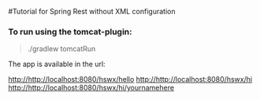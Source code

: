 #Tutorial for Spring Rest without XML configuration

### To run using the tomcat-plugin:
> ./gradlew tomcatRun

The app is available in the url:

<http://http://localhost:8080/hswx/hello>
<http://http://localhost:8080/hswx/hi>
<http://http://localhost:8080/hswx/hi/yournamehere>
